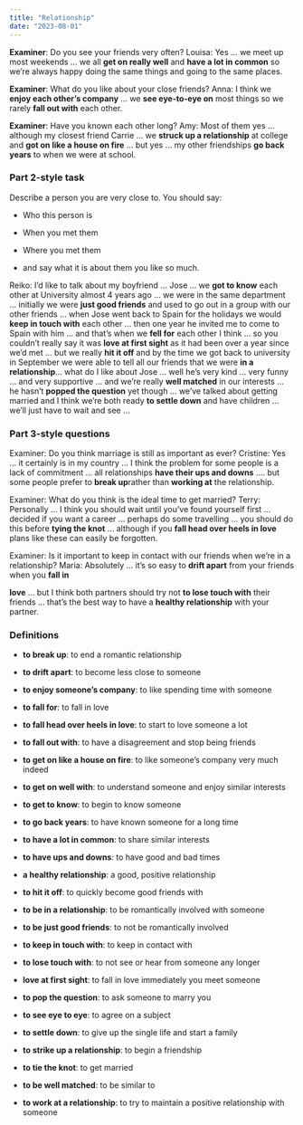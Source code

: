 ```yaml
---
title: "Relationship"
date: "2023-08-01"
---
```


**Examiner**: Do you see your friends very often? Louisa: Yes … we meet up most weekends … we all **get on really well** and **have a lot in common** so we’re always happy doing the same things and going to the same places.

**Examiner**: What do you like about your close friends? Anna: I think we **enjoy each other’s company** … we **see eye-to-eye on** most things so we rarely **fall out with** each other.

**Examiner**: Have you known each other long? Amy: Most of them yes … although my closest friend Carrie … we **struck up a relationship** at college and **got on like a house on fire** … but yes … my other friendships **go back years** to when we were at school.

### Part 2-style task

Describe a person you are very close to. You should say:

- Who this person is

- When you met them

- Where you met them

- and say what it is about them you like so much.

Reiko: I’d like to talk about my boyfriend … Jose … we **got to know** each other at University almost 4 years ago … we were in the same department … initially we were **just good friends** and used to go out in a group with our other friends … when Jose went back to Spain for the holidays we would **keep in touch with** each other … then one year he invited me to come to Spain with him … and that’s when we **fell for** each other I think … so you couldn’t really say it was **love at first sight** as it had been over a year since we’d met … but we really **hit it off** and by the time we got back to university in September we were able to tell all our friends that we were **in a relationship**… what do I like about Jose … well he’s very kind … very funny … and very supportive … and we’re really **well matched** in our interests … he hasn’t **popped the question** yet though … we’ve talked about getting married and I think we’re both ready **to settle down** and have children … we’ll just have to wait and see …

### Part 3-style questions

Examiner: Do you think marriage is still as important as ever? Cristine: Yes … it certainly is in my country … I think the problem for some people is a lack of commitment … all relationships **have their ups and downs** …. but some people prefer to **break up**rather than **working at** the relationship.

Examiner: What do you think is the ideal time to get married? Terry: Personally … I think you should wait until you’ve found yourself first … decided if you want a career … perhaps do some travelling … you should do this before **tying the knot** … although if you **fall head over heels in love** plans like these can easily be forgotten.

Examiner: Is it important to keep in contact with our friends when we’re in a relationship? Maria: Absolutely … it’s so easy to **drift apart** from your friends when you **fall in**

**love** … but I think both partners should try not **to lose touch with** their friends … that’s the best way to have a **healthy relationship** with your partner.

### Definitions

- **to break up**: to end a romantic relationship

- **to drift apart**: to become less close to someone

- **to enjoy someone’s company**: to like spending time with someone

- **to fall for**: to fall in love

- **to fall head over heels in love**: to start to love someone a lot

- **to fall out with**: to have a disagreement and stop being friends

- **to get on like a house on fire**: to like someone’s company very much indeed

- **to get on well with**: to understand someone and enjoy similar interests

- **to get to know**: to begin to know someone

- **to go back years**: to have known someone for a long time

- **to have a lot in common**: to share similar interests

- **to have ups and downs**_:_ to have good and bad times

- **a healthy relationship**: a good, positive relationship

- **to hit it off**: to quickly become good friends with

- **to be in a relationship**: to be romantically involved with someone

- **to be just good friends**: to not be romantically involved

- **to keep in touch with**: to keep in contact with

- **to lose touch with**: to not see or hear from someone any longer

- **love at first sight**: to fall in love immediately you meet someone

- **to pop the question**: to ask someone to marry you

- **to see eye to eye**: to agree on a subject

- **to settle down**: to give up the single life and start a family

- **to strike up a relationship**: to begin a friendship

- **to tie the knot**: to get married

- **to be well matched**: to be similar to

- **to work at a relationship**: to try to maintain a positive relationship with someone
